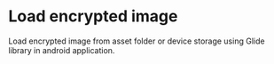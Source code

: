 # Load encrypted image
Load encrypted image from asset folder or device storage using Glide library in android application.
